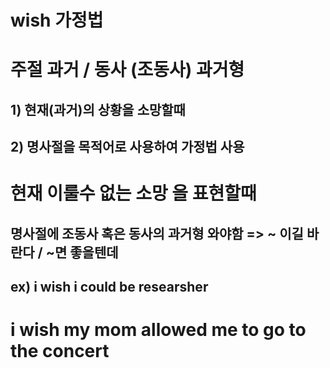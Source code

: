 # wish 가정법
# 주절 과거 / 동사 (조동사) 과거형
## 1) 현재(과거)의 상황을 소망할때
## 2) 명사절을 목적어로 사용하여 가정법 사용

# 현재 이룰수 없는 소망 을 표현할때
## 명사절에 조동사 혹은 동사의 과거형 와야함 => ~ 이길 바란다 / ~면 좋을텐데
## ex) i wish i could be researsher

# i wish my mom allowed me to go to the concert

